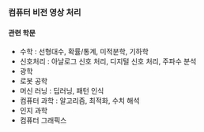 ### 컴퓨터 비전 영상 처리

#### 관련 학문

- 수학 : 선형대수, 확률/통계, 미적분학, 기하학
- 신호처리 : 아날로그 신호 처리, 디지털 신호 처리, 주파수 분석
- 광학
- 로봇 공학
- 머신 러닝 : 딥러닝, 패턴 인식
- 컴퓨터 과학 : 알고리즘, 최적화, 수치 해석
- 인지 과학
- 컴퓨터 그래픽스